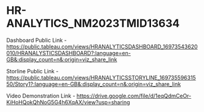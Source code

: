 # HR-ANALYTICS_NM2023TMID13634


Dashboard Public Link - https://public.tableau.com/views/HRANALYTICSDASHBOARD_16973543620010/HRANALYSTICSDASHBOARD?:language=en-GB&:display_count=n&:origin=viz_share_link


Storline Public Link - https://public.tableau.com/views/HRANALYTICSSTORYLINE_16973559631550/Story1?:language=en-GB&:display_count=n&:origin=viz_share_link


Video Demonstration Link - https://drive.google.com/file/d/1eqQdmCeOr-KiHoHQokQhNoG5G4h6XqAX/view?usp=sharing
